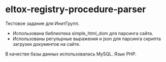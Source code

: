 # eltox-registry-procedure-parser
Тестовое задание для ИнитГрупп.
* Использована библиотека simple_html_dom для парсинга сайта.
* Использованы регульрные выражения и json для парсинга скрипта загрузки документов на сайте.

В качестве базы данных использовалась MySQL.
Язык PHP.
